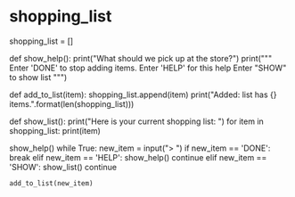# shopping_list
shopping_list = []


def show_help():
    print("What should we pick up at the store?")
    print("""
Enter 'DONE' to stop adding items.
Enter 'HELP' for this help
Enter "SHOW" to show list
""")

    
def add_to_list(item):
    shopping_list.append(item)
    print("Added: list has {} items.".format(len(shopping_list)))

    
def show_list():
    print("Here is your current shopping list: ")
    for item in shopping_list:
          print(item)
    
    
show_help()
while True:
    new_item = input("> ")
    if new_item == 'DONE':
        break
    elif new_item == 'HELP':
        show_help()
        continue
    elif new_item == 'SHOW':
        show_list()
        continue

        
    add_to_list(new_item)
